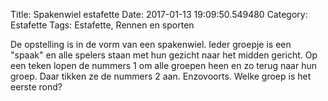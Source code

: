 Title: Spakenwiel estafette
Date: 2017-01-13 19:09:50.549480
Category: Estafette
Tags: Estafette, Rennen en sporten

De opstelling is in de vorm van een spakenwiel. Ieder groepje is een "spaak" en alle spelers staan met hun gezicht naar het midden gericht. Op een teken lopen de nummers 1 om alle groepen heen en zo terug naar hun groep. Daar tikken ze de nummers 2 aan. Enzovoorts. Welke groep is het eerste rond?